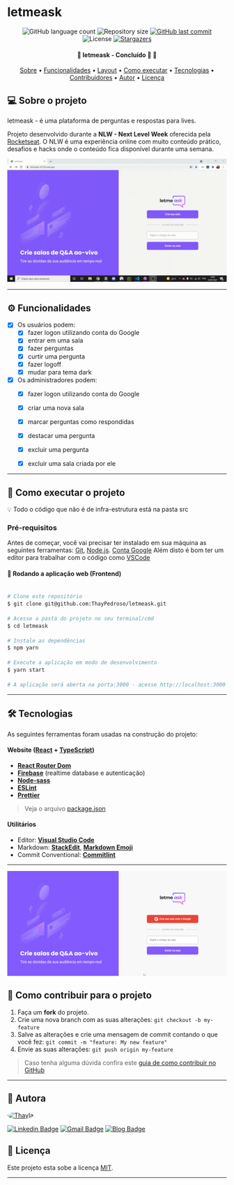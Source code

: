 # letmeask

<p align="center">
  <img alt="GitHub language count" src="https://img.shields.io/github/languages/count/ThayPedroso/letmeask?color=%2304D361">

  <img alt="Repository size" src="https://img.shields.io/github/repo-size/ThayPedroso/letmeask">
  
  <a href="https://github.com/ThayPedroso/proffy/commits/master">
    <img alt="GitHub last commit" src="https://img.shields.io/github/last-commit/ThayPedroso/letmeask">
  </a>
    
   <img alt="License" src="https://img.shields.io/badge/license-MIT-brightgreen">
   <a href="https://github.com/ThayPedroso/letmeask/stargazers">
    <img alt="Stargazers" src="https://img.shields.io/github/stars/ThayPedroso/letmeask?style=social">
  </a> 
</p>

<h4 align="center"> 
	🚧  letmeask - Concluído 🚀 🚧
</h4>

<p align="center">
 <a href="#-sobre-o-projeto">Sobre</a> •
 <a href="#-funcionalidades">Funcionalidades</a> •
 <a href="#-layout">Layout</a> • 
 <a href="#-como-executar-o-projeto">Como executar</a> • 
 <a href="#-tecnologias">Tecnologias</a> • 
 <a href="#-contribuidores">Contribuidores</a> • 
 <a href="#-autor">Autor</a> • 
 <a href="#user-content--licença">Licença</a>
</p>


## 💻 Sobre o projeto

letmeask - é uma plataforma de perguntas e respostas para lives.


Projeto desenvolvido durante a **NLW - Next Level Week** oferecida pela [Rocketseat](https://blog.rocketseat.com.br/segunda-next-level-week/).
O NLW é uma experiência online com muito conteúdo prático, desafios e hacks onde o conteúdo fica disponível durante uma semana.

![](/letmeask.gif)

---

## ⚙️ Funcionalidades

- [x] Os usuários podem:
  - [x] fazer logon utilizando conta do Google
  - [x] entrar em uma sala
  - [x] fazer perguntas
  - [x] curtir uma pergunta
  - [x] fazer logoff
  - [x] mudar para tema dark

- [x] Os administradores podem:
  - [x] fazer logon utilizando conta do Google
  - [x] criar uma nova sala
  - [x] marcar perguntas como respondidas
  - [x] destacar uma pergunta
  - [x] excluir uma pergunta
  - [x] excluir uma sala criada por ele
  

---

## 🚀 Como executar o projeto

💡 Todo o código que não é de infra-estrutura está na pasta src

### Pré-requisitos

Antes de começar, você vai precisar ter instalado em sua máquina as seguintes ferramentas:
[Git](https://git-scm.com), [Node.js](https://nodejs.org/en/). 
[Conta Google](https://www.google.com/intl/pt-BR/account/about/)
Além disto é bom ter um editor para trabalhar com o código como [VSCode](https://code.visualstudio.com/)

#### 🧭 Rodando a aplicação web (Frontend)

```bash

# Clone este repositório
$ git clone git@github.com:ThayPedroso/letmeask.git

# Acesse a pasta do projeto no seu terminal/cmd
$ cd letmeask

# Instale as dependências
$ npm yarn

# Execute a aplicação em modo de desenvolvimento
$ yarn start

# A aplicação será aberta na porta:3000 - acesse http://localhost:3000

```

---

## 🛠 Tecnologias

As seguintes ferramentas foram usadas na construção do projeto:

#### **Website**  ([React](https://reactjs.org/)  +  [TypeScript](https://www.typescriptlang.org/))

-   **[React Router Dom](https://github.com/ReactTraining/react-router/tree/master/packages/react-router-dom)**
-   **[Firebase](https://firebase.google.com/)** (realtime database e autenticação)
-   **[Node-sass](https://www.npmjs.com/package/node-sass)**
-   **[ESLint](https://eslint.org/)**
-   **[Prettier](https://prettier.io/)**

> Veja o arquivo  [package.json](https://github.com/ThayPedroso/letmeask/blob/main/letmeask/package.json)


#### [](https://github.com/ThayPedroso/proffy#utilit%C3%A1rios)**Utilitários**

-   Editor:  **[Visual Studio Code](https://code.visualstudio.com/)**  
-   Markdown:  **[StackEdit](https://stackedit.io/)**,  **[Markdown Emoji](https://gist.github.com/rxaviers/7360908)**
-   Commit Conventional:  **[Commitlint](https://github.com/conventional-changelog/commitlint)**

---

![](/letmeask.png)

## 💪 Como contribuir para o projeto

1. Faça um **fork** do projeto.
2. Crie uma nova branch com as suas alterações: `git checkout -b my-feature`
3. Salve as alterações e crie uma mensagem de commit contando o que você fez: `git commit -m "feature: My new feature"`
4. Envie as suas alterações: `git push origin my-feature`
> Caso tenha alguma dúvida confira este [guia de como contribuir no GitHub](./CONTRIBUTING.md)

---

## :woman: Autora

<a href="https://www.linkedin.com/in/thaylapedroso/">
 <img style="border-radius: 50%;" src="https://avatars3.githubusercontent.com/u/44008476?s=460&u=7dbb833a401c575edc98f696cb5823d3b5e78e72&v=4" width="100px;" alt="Thayla"/>
 <br />
</a>

 [![Linkedin Badge](https://img.shields.io/badge/-LinkedIn-blue?style=flat-square&logo=Linkedin&logoColor=white&link=https://www.linkedin.com/in/thaylapedroso/)](https://www.linkedin.com/in/thaylapedroso/) [![Gmail Badge](https://img.shields.io/badge/-GMail-c14438?style=flat-square&logo=Gmail&logoColor=white&link=mailto:thayla.pedroso88@gmail.com)](mailto:thayla.pedroso88@gmail.com) [![Blog Badge](https://img.shields.io/badge/-Blog-green?style=flat-square&logo=Blog&logoColor=white&link=http://pensaengenheira.blogspot.com/)](http://pensaengenheira.blogspot.com/)

## 📝 Licença

Este projeto esta sobe a licença [MIT](./LICENSE).

---
